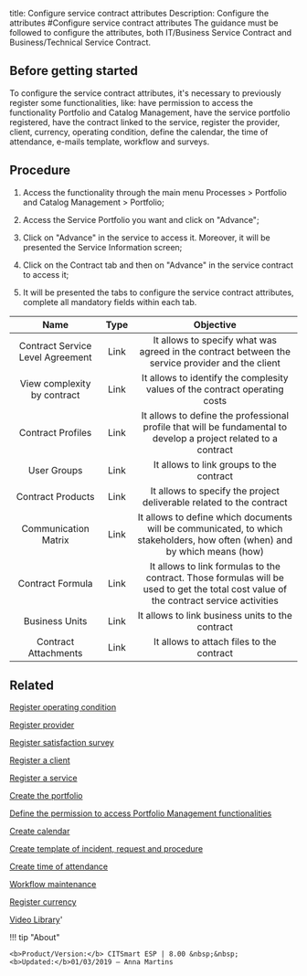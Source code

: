 title: Configure service contract attributes
Description: Configure the attributes
#Configure service contract attributes
The guidance must be followed to configure the attributes, both IT/Business Service Contract and Business/Technical Service Contract.

Before getting started
--------------------------

To configure the service contract attributes, it's necessary to previously
register some functionalities, like: have permission to access the functionality
Portfolio and Catalog Management, have the service portfolio registered, have
the contract linked to the service, register the provider, client, currency,
operating condition, define the calendar, the time of attendance, e-mails
template, workflow and surveys.

Procedure
-------------

1.  Access the functionality through the main menu Processes \> Portfolio and
    Catalog Management \> Portfolio;

2.  Access the Service Portfolio you want and click on "Advance";

3.  Click on "Advance" in the service to access it. Moreover, it will be
    presented the Service Information screen;

4.  Click on the Contract tab and then on "Advance" in the service contract to
    access it;

5.  It will be presented the tabs to configure the service contract attributes,
    complete all mandatory fields within each tab.

  Name               | Type |                                                                Objective                                                               |
|:--------------------------------:|:----:|:--------------------------------------------------------------------------------------------------------------------------------------:|
| Contract Service Level Agreement | Link |                    It allows to specify what was agreed in the contract between the service provider and the client                    |
|    View complexity by contract   | Link |                               It allows to identify the complesity values of the contract operating costs                              |
|         Contract Profiles        | Link |            It allows to define the professional profile that will be fundamental to develop a project related to a contract            |
|            User Groups           | Link |                                                It allows to link groups to the contract                                                |
|         Contract Products        | Link |                                  It allows to specify the project deliverable related to the contract                                  |
|       Communication Matrix       | Link |       It allows to define which documents will be communicated, to which stakeholders, how often (when) and by which means (how)       |
|         Contract Formula         | Link | It allows to link formulas to the contract. Those formulas will be used to get the total cost value of the contract service activities |
|          Business Units          | Link |                                            It allows to link business units to the contract                                            |
|       Contract Attachments       | Link |                                                It allows to attach files to the contract                                               |


## Related

[Register operating condition](https://docs-dev.citsmart.com/en/site/citsmart-esp-8/5-processes/portfolio-and-catalog/configuration/register-operating-condition.html)

[Register provider](https://docs-dev.citsmart.com/en/site/citsmart-esp-8/5-processes/portfolio-and-catalog/configuration/register-provider.html)

[Register satisfaction survey](https://docs-dev.citsmart.com/en/site/citsmart-esp-8/5-processes/portfolio-and-catalog/configuration/register-satisfaction-survey.html)

[Register a client](https://docs-dev.citsmart.com/en/site/citsmart-esp-8/5-processes/portfolio-and-catalog/configuration/register-client.html)

[Register a service](https://docs-dev.citsmart.com/en/site/citsmart-esp-8/5-processes/portfolio-and-catalog/use/register-a-service.html)

[Create the portfolio](https://docs-dev.citsmart.com/en/site/citsmart-esp-8/5-processes/portfolio-and-catalog/use/create-the-portfolio.html)

[Define the permission to access Portfolio Management functionalities](https://docs-dev.citsmart.com/en/site/citsmart-esp-8/2-initial-settings/access-settings/profile/portfolio-management.html)

[Create calendar](https://docs-dev.citsmart.com/en/site/citsmart-esp-8/4-platform-administration/time/create-calendar.html)

[Create template of incident, request and procedure](https://docs-dev.citsmart.com/en/site/citsmart-esp-8/5-processes/tickets/configuration/create-template-of-ticket.html)

[Create time of attendance](https://docs-dev.citsmart.com/en/site/citsmart-esp-8/5-processes/service-level/configuration/create-time-attendance.html)

[Workflow maintenance](https://docs-dev.citsmart.com/en/site/citsmart-esp-8/4-platform-administration/flow-maintenance/workflow.maintenance.html)

[Register currency](https://docs-dev.citsmart.com/en/site/citsmart-esp-8/3-additional-features/contract-management/configuration/register-currency.html)


<i class='fa fa-youtube-play  fa-2x' style='color:#97ce17;vertical-align: middle;'> </i> [Video Library](https://www.youtube.com/playlist?list=PLB5qK2uzf2RPsG8HdkE7qEHB39yEI_T8y)'

!!! tip "About"

    <b>Product/Version:</b> CITSmart ESP | 8.00 &nbsp;&nbsp;
    <b>Updated:</b>01/03/2019 – Anna Martins
